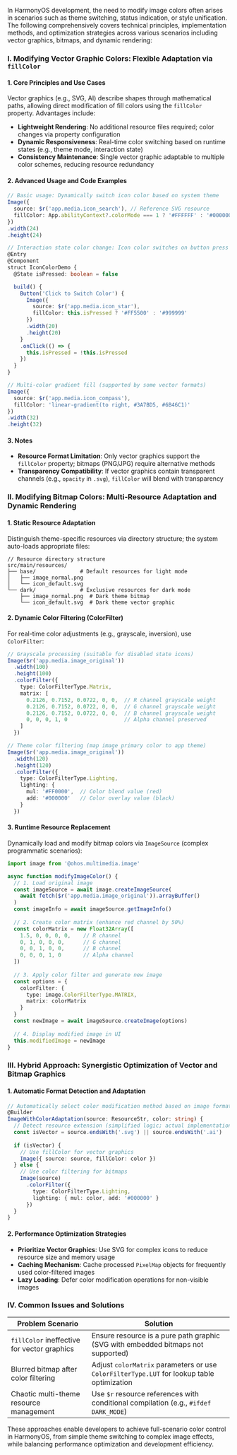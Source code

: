 In HarmonyOS development, the need to modify image colors often arises in scenarios such as theme switching, status indication, or style unification. The following comprehensively covers technical principles, implementation methods, and optimization strategies across various scenarios including vector graphics, bitmaps, and dynamic rendering:  



### I. Modifying Vector Graphic Colors: Flexible Adaptation via `fillColor`
#### 1. Core Principles and Use Cases
Vector graphics (e.g., SVG, AI) describe shapes through mathematical paths, allowing direct modification of fill colors using the `fillColor` property. Advantages include:  

+ **Lightweight Rendering**: No additional resource files required; color changes via property configuration  
+ **Dynamic Responsiveness**: Real-time color switching based on runtime states (e.g., theme mode, interaction state)  
+ **Consistency Maintenance**: Single vector graphic adaptable to multiple color schemes, reducing resource redundancy

#### 2. Advanced Usage and Code Examples
```typescript
// Basic usage: Dynamically switch icon color based on system theme
Image({
  source: $r('app.media.icon_search'), // Reference SVG resource
  fillColor: App.abilityContext?.colorMode === 1 ? '#FFFFFF' : '#000000'
})
.width(24)
.height(24)

// Interaction state color change: Icon color switches on button press
@Entry
@Component
struct IconColorDemo {
  @State isPressed: boolean = false

  build() {
    Button('Click to Switch Color') {
      Image({
        source: $r('app.media.icon_star'),
        fillColor: this.isPressed ? '#FF5500' : '#999999'
      })
      .width(20)
      .height(20)
    }
    .onClick(() => {
      this.isPressed = !this.isPressed
    })
  }
}

// Multi-color gradient fill (supported by some vector formats)
Image({
  source: $r('app.media.icon_compass'),
  fillColor: 'linear-gradient(to right, #3A7BD5, #6B46C1)'
})
.width(32)
.height(32)
```

#### 3. Notes
+ **Resource Format Limitation**: Only vector graphics support the `fillColor` property; bitmaps (PNG/JPG) require alternative methods  
+ **Transparency Compatibility**: If vector graphics contain transparent channels (e.g., `opacity` in `.svg`), `fillColor` will blend with transparency



### II. Modifying Bitmap Colors: Multi-Resource Adaptation and Dynamic Rendering
#### 1. Static Resource Adaptation
Distinguish theme-specific resources via directory structure; the system auto-loads appropriate files:  

```plain
// Resource directory structure
src/main/resources/
├── base/              # Default resources for light mode
│   ├── image_normal.png
│   └── icon_default.svg
└── dark/              # Exclusive resources for dark mode
    ├── image_normal.png  # Dark theme bitmap
    └── icon_default.svg  # Dark theme vector graphic
```

#### 2. Dynamic Color Filtering (ColorFilter)
For real-time color adjustments (e.g., grayscale, inversion), use `ColorFilter`:  

```typescript
// Grayscale processing (suitable for disabled state icons)
Image($r('app.media.image_original'))
  .width(100)
  .height(100)
  .colorFilter({
    type: ColorFilterType.Matrix,
    matrix: [
      0.2126, 0.7152, 0.0722, 0, 0,  // R channel grayscale weight
      0.2126, 0.7152, 0.0722, 0, 0,  // G channel grayscale weight
      0.2126, 0.7152, 0.0722, 0, 0,  // B channel grayscale weight
      0, 0, 0, 1, 0                  // Alpha channel preserved
    ]
  })

// Theme color filtering (map image primary color to app theme)
Image($r('app.media.image_original'))
  .width(120)
  .height(120)
  .colorFilter({
    type: ColorFilterType.Lighting,
    lighting: {
      mul: '#FF0000',  // Color blend value (red)
      add: '#000000'   // Color overlay value (black)
    }
  })
```

#### 3. Runtime Resource Replacement
Dynamically load and modify bitmap colors via `ImageSource` (complex programmatic scenarios):  

```typescript
import image from '@ohos.multimedia.image'

async function modifyImageColor() {
  // 1. Load original image
  const imageSource = await image.createImageSource(
    await fetch($r('app.media.image_original')).arrayBuffer()
  )
  const imageInfo = await imageSource.getImageInfo()
  
  // 2. Create color matrix (enhance red channel by 50%)
  const colorMatrix = new Float32Array([
    1.5, 0, 0, 0, 0,    // R channel
    0, 1, 0, 0, 0,      // G channel
    0, 0, 1, 0, 0,      // B channel
    0, 0, 0, 1, 0       // Alpha channel
  ])
  
  // 3. Apply color filter and generate new image
  const options = {
    colorFilter: {
      type: image.ColorFilterType.MATRIX,
      matrix: colorMatrix
    }
  }
  const newImage = await imageSource.createImage(options)
  
  // 4. Display modified image in UI
  this.modifiedImage = newImage
}
```



### III. Hybrid Approach: Synergistic Optimization of Vector and Bitmap Graphics
#### 1. Automatic Format Detection and Adaptation
```typescript
// Automatically select color modification method based on image format
@Builder
ImageWithColorAdaptation(source: ResourceStr, color: string) {
  // Detect resource extension (simplified logic; actual implementation requires resource manager)
  const isVector = source.endsWith('.svg') || source.endsWith('.ai')
  
  if (isVector) {
    // Use fillColor for vector graphics
    Image({ source: source, fillColor: color })
  } else {
    // Use color filtering for bitmaps
    Image(source)
      .colorFilter({
        type: ColorFilterType.Lighting,
        lighting: { mul: color, add: '#000000' }
      })
  }
}
```

#### 2. Performance Optimization Strategies
+ **Prioritize Vector Graphics**: Use SVG for complex icons to reduce resource size and memory usage  
+ **Caching Mechanism**: Cache processed `PixelMap` objects for frequently used color-filtered images  
+ **Lazy Loading**: Defer color modification operations for non-visible images



### IV. Common Issues and Solutions
| Problem Scenario | Solution |
| --- | --- |
| `fillColor` ineffective for vector graphics | Ensure resource is a pure path graphic (SVG with embedded bitmaps not supported) |
| Blurred bitmap after color filtering | Adjust `colorMatrix` parameters or use `ColorFilterType.LUT` for lookup table optimization |
| Chaotic multi-theme resource management | Use `$r` resource references with conditional compilation (e.g., `#ifdef DARK_MODE`) |


These approaches enable developers to achieve full-scenario color control in HarmonyOS, from simple theme switching to complex image effects, while balancing performance optimization and development efficiency.

